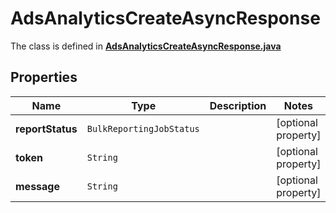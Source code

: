 

# AdsAnalyticsCreateAsyncResponse

The class is defined in **[AdsAnalyticsCreateAsyncResponse.java](../../src/main/java/org/openapitools/model/AdsAnalyticsCreateAsyncResponse.java)**

## Properties

Name | Type | Description | Notes
------------ | ------------- | ------------- | -------------
**reportStatus** | `BulkReportingJobStatus` |  |  [optional property]
**token** | `String` |  |  [optional property]
**message** | `String` |  |  [optional property]





